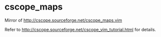 # cscope_maps
Mirror of http://cscope.sourceforge.net/cscope_maps.vim

Refer to http://cscope.sourceforge.net/cscope_vim_tutorial.html for details.

